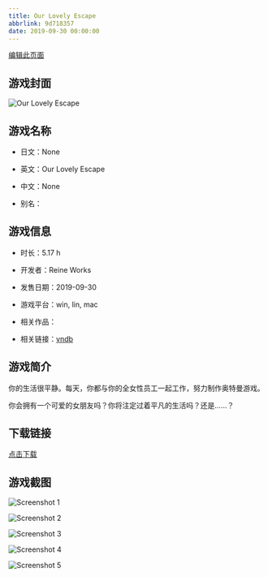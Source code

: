 ```yaml
---
title: Our Lovely Escape
abbrlink: 9d718357
date: 2019-09-30 00:00:00
---
```

[编辑此页面](https://github.com/ACG-3/ADV3-source/blob/main/source/_posts/games/Our%20Lovely%20Escape.md)

## 游戏封面

![Our Lovely Escape](https://pan.timero.xyz/d/onedrive/img_lib_001/Our%20Lovely%20Escape_cover.avif)


## 游戏名称

- 日文：None
- 英文：Our Lovely Escape
- 中文：None

- 别名：


## 游戏信息

- 时长：5.17 h
- 开发者：Reine Works
- 发售日期：2019-09-30
- 游戏平台：win, lin, mac
- 相关作品：

- 相关链接：[vndb](https://vndb.org/v24181)


## 游戏简介

你的生活很平静。每天，你都与你的全女性员工一起工作，努力制作奥特曼游戏。

你会拥有一个可爱的女朋友吗？你将注定过着平凡的生活吗？还是......？




## 下载链接

[点击下载](https://pan.timero.xyz/onedrive/adv_lib_001/Our%20Lovely%20Escape)


## 游戏截图


![Screenshot 1](https://pan.timero.xyz/d/onedrive/img_lib_001/Our%20Lovely%20Escape_Screenshot_1.avif)

![Screenshot 2](https://pan.timero.xyz/d/onedrive/img_lib_001/Our%20Lovely%20Escape_Screenshot_2.avif)

![Screenshot 3](https://pan.timero.xyz/d/onedrive/img_lib_001/Our%20Lovely%20Escape_Screenshot_3.avif)

![Screenshot 4](https://pan.timero.xyz/d/onedrive/img_lib_001/Our%20Lovely%20Escape_Screenshot_4.avif)

![Screenshot 5](https://pan.timero.xyz/d/onedrive/img_lib_001/Our%20Lovely%20Escape_Screenshot_5.avif)

